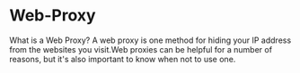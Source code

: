 # Web-Proxy
What is a Web Proxy?  A web proxy is one method for hiding your IP address from the websites you visit.Web proxies can be helpful for a number of reasons, but it's also important to know when not to use one.
